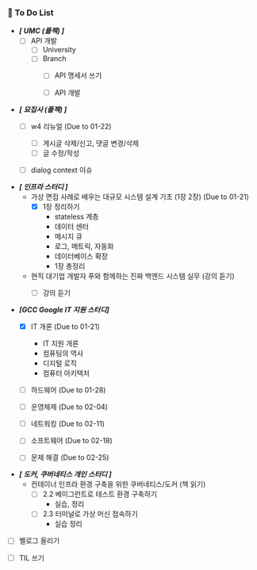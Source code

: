 
###  🤔 To Do List

- ***[ UMC (플젝) ]***
    - [ ] API 개발
        - [ ] University
        - [ ] Branch
          - [ ] API 명세서 쓰기
          - [ ] API 개발


- ***[ 묘집사 (플젝) ]***
    - [ ] w4 리뉴얼 (Due to 01-22)
      - [ ] 게시글 삭제/신고, 댓글 변경/삭제
      - [ ] 글 수정/작성
    - [ ] dialog context 이슈


- ***[ 인프라 스터디 ]***
    - 가상 면접 사례로 배우는 대규모 시스템 설계 기초 (1장 2장) (Due to 01-21)
        - [x] 1장 정리하기
          - stateless 계층
          - 데이터 센터
          - 메시지 큐
          - 로그, 메트릭, 자동화
          - 데이터베이스 확장
          - 1장 총정리

    - 현직 대기업 개발자 푸와 함께하는 진짜 백엔드 시스템 실무 (강의 듣기)
      - [ ] 강의 듣기


- ***[GCC Google IT 지원 스터디]***
    - [x] IT 개론 (Due to 01-21)
      - IT 지원 개론
      - 컴퓨팅의 역사
      - 디지털 로직
      - 컴퓨터 아키텍처
    - [ ] 하드웨어 (Due to 01-28)
    - [ ] 운영체제 (Due to 02-04)
    - [ ] 네트워킹 (Due to 02-11)
    - [ ] 소프트웨어 (Due to 02-18)
    - [ ] 문제 해결 (Due to 02-25)


- ***[ 도커, 쿠버네티스 개인 스터디 ]***
    - 컨테이너 인프라 환경 구축을 위한 쿠버네티스/도커 (책 읽기)
      - [ ] 2.2 베이그런트로 테스트 환경 구축하기
        - 실습, 정리
      - [ ] 2.3 터미널로 가상 머신 접속하기
        - 실습 정리


- [ ] 벨로그 올리기
- [ ] TIL 쓰기
  